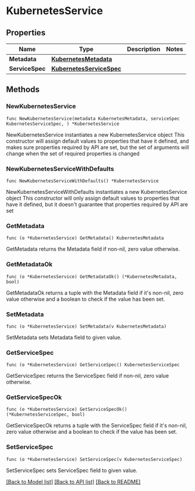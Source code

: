 # KubernetesService

## Properties

Name | Type | Description | Notes
------------ | ------------- | ------------- | -------------
**Metadata** | [**KubernetesMetadata**](KubernetesMetadata.md) |  | 
**ServiceSpec** | [**KubernetesServiceSpec**](KubernetesServiceSpec.md) |  | 

## Methods

### NewKubernetesService

`func NewKubernetesService(metadata KubernetesMetadata, serviceSpec KubernetesServiceSpec, ) *KubernetesService`

NewKubernetesService instantiates a new KubernetesService object
This constructor will assign default values to properties that have it defined,
and makes sure properties required by API are set, but the set of arguments
will change when the set of required properties is changed

### NewKubernetesServiceWithDefaults

`func NewKubernetesServiceWithDefaults() *KubernetesService`

NewKubernetesServiceWithDefaults instantiates a new KubernetesService object
This constructor will only assign default values to properties that have it defined,
but it doesn't guarantee that properties required by API are set

### GetMetadata

`func (o *KubernetesService) GetMetadata() KubernetesMetadata`

GetMetadata returns the Metadata field if non-nil, zero value otherwise.

### GetMetadataOk

`func (o *KubernetesService) GetMetadataOk() (*KubernetesMetadata, bool)`

GetMetadataOk returns a tuple with the Metadata field if it's non-nil, zero value otherwise
and a boolean to check if the value has been set.

### SetMetadata

`func (o *KubernetesService) SetMetadata(v KubernetesMetadata)`

SetMetadata sets Metadata field to given value.


### GetServiceSpec

`func (o *KubernetesService) GetServiceSpec() KubernetesServiceSpec`

GetServiceSpec returns the ServiceSpec field if non-nil, zero value otherwise.

### GetServiceSpecOk

`func (o *KubernetesService) GetServiceSpecOk() (*KubernetesServiceSpec, bool)`

GetServiceSpecOk returns a tuple with the ServiceSpec field if it's non-nil, zero value otherwise
and a boolean to check if the value has been set.

### SetServiceSpec

`func (o *KubernetesService) SetServiceSpec(v KubernetesServiceSpec)`

SetServiceSpec sets ServiceSpec field to given value.



[[Back to Model list]](../README.md#documentation-for-models) [[Back to API list]](../README.md#documentation-for-api-endpoints) [[Back to README]](../README.md)


